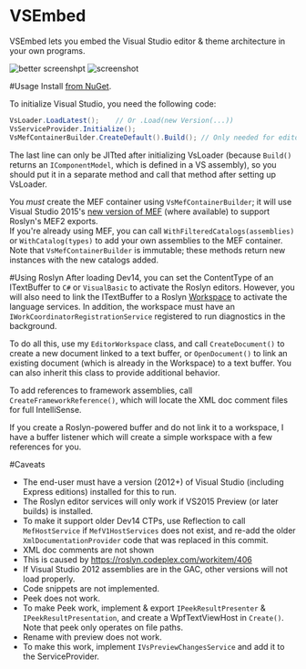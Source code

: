 VSEmbed
=======

VSEmbed lets you embed the Visual Studio editor &amp; theme architecture in your own programs.

![better screenshpt](https://pbs.twimg.com/media/B2CVhsmCAAAUPmg.png:large)
![screenshot](https://pbs.twimg.com/media/B1dX6NxCMAAv6iZ.png:large)

#Usage
Install [from NuGet](https://www.nuget.org/packages/VSEmbed/).

To initialize Visual Studio, you need the following code:

```C#
VsLoader.LoadLatest();    // Or .Load(new Version(...))
VsServiceProvider.Initialize();
VsMefContainerBuilder.CreateDefault().Build(); // Only needed for editor embedding
```

The last line can only be JITted after initializing VsLoader (because `Build()` returns an `IComponentModel`, which is defined in a VS assembly), so you should put it in a separate method and call that method after setting up VsLoader.

You _must_ create the MEF container using `VsMefContainerBuilder`; it will use Visual Studio 2015's [new version of MEF](http://blog.slaks.net/2014-11-16/mef2-roslyn-visual-studio-compatibility/) (where available) to support Roslyn's MEF2 exports.  
If you're already using MEF, you can call `WithFilteredCatalogs(assemblies)` or `WithCatalog(types)` to add your own assemblies to the MEF container.   Note that `VsMefContainerBuilder` is immutable; these methods return new instances with the new catalogs added.

#Using Roslyn
After loading Dev14, you can set the ContentType of an ITextBuffer to `C#` or `VisualBasic` to activate the Roslyn editors.  However, you will also need to link the ITextBuffer to a Roslyn [Workspace](http://source.roslyn.codeplex.com/#Microsoft.CodeAnalysis.Workspaces/Workspace/Workspace.cs) to activate the language services.  In addition, the workspace must have an `IWorkCoordinatorRegistrationService` registered to run diagnostics in the background.

To do all this, use my `EditorWorkspace` class, and call `CreateDocument()` to create a new document linked to a text buffer, or `OpenDocument()` to link an existing document (which is already in the Workspace) to a text buffer.  You can also inherit this class to provide additional behavior.

To add references to framework assemblies, call `CreateFrameworkReference()`, which will locate the XML doc comment files for full IntelliSense.

If you create a Roslyn-powered buffer and do not link it to a workspace, I have a buffer listener which will create a simple workspace with a few references for you.

#Caveats
 - The end-user must have a version (2012+) of Visual Studio (including Express editions) installed for this to run.
 - The Roslyn editor services will only work if VS2015 Preview (or later builds) is installed.
  - To make it support older Dev14 CTPs, use Reflection to call `MefHostService` if `MefV1HostServices` does not exist, and re-add the older `XmlDocumentationProvider` code that was replaced in this commit.
 - XML doc comments are not shown
  - This is caused by https://roslyn.codeplex.com/workitem/406
 - If Visual Studio 2012 assemblies are in the GAC, other versions will not load properly.
 - Code snippets are not implemented.
 - Peek does not work.
  - To make Peek work, implement & export `IPeekResultPresenter` & `IPeekResultPresentation`, and create a WpfTextViewHost in `Create()`.  Note that peek only operates on file paths.
- Rename with preview does not work.
 - To make this work, implement `IVsPreviewChangesService` and add it to the ServiceProvider.
